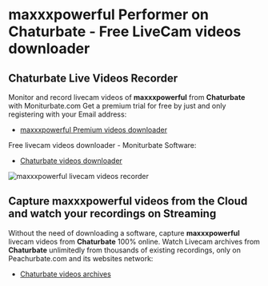 # maxxxpowerful Performer on Chaturbate - Free LiveCam videos downloader

## Chaturbate Live Videos Recorder

Monitor and record livecam videos of **maxxxpowerful** from **Chaturbate** with Moniturbate.com
Get a premium trial for free by just and only registering with your Email address:
* [maxxxpowerful Premium videos downloader](https://moniturbate.com/request-demo-licence-key.html)

Free livecam videos downloader - Moniturbate Software:
* [Chaturbate videos downloader](https://moniturbate.com/moniturbate-download-software.html)

![maxxxpowerful livecam videos recorder](https://peachurnet.com/templates/moniturbate-software.png)


## Capture maxxxpowerful videos from the Cloud and watch your recordings on Streaming

Without the need of downloading a software, capture **maxxxpowerful** livecam videos from **Chaturbate** 100% online.
Watch Livecam archives from **Chaturbate** unlimitedly from thousands of existing recordings, only on Peachurbate.com and its websites network:
* [Chaturbate videos archives](https://peachurnet.com/)